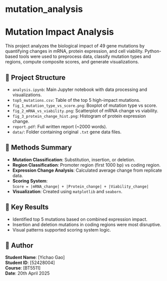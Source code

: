 # mutation_analysis
# Mutation Impact Analysis

This project analyzes the biological impact of 49 gene mutations by quantifying changes in mRNA, protein expression, and cell viability. Python-based tools were used to preprocess data, classify mutation types and regions, compute composite scores, and generate visualizations.

## 📁 Project Structure

- `analysis.ipynb`: Main Jupyter notebook with data processing and visualizations.
- `top5_mutations.csv`: Table of the top 5 high-impact mutations.
- `fig_1_mutation_type_vs_score.png`: Boxplot of mutation type vs score.
- `fig_2_mRNA_vs_viability.png`: Scatterplot of mRNA change vs viability.
- `fig_3_protein_change_hist.png`: Histogram of protein expression change.
- `report.pdf`: Full written report (~2000 words).
- `data/`: Folder containing original `.txt` gene data files.

## 🔬 Methods Summary

- **Mutation Classification**: Substitution, insertion, or deletion.
- **Region Classification**: Promoter region (first 1000 bp) vs coding region.
- **Expression Change Analysis**: Calculated average change from replicate data.
- **Scoring System**:  
  `Score = |mRNA_change| + |Protein_change| + |Viability_change|`
- **Visualization**: Created using `matplotlib` and `seaborn`.

## 🧪 Key Results

- Identified top 5 mutations based on combined expression impact.
- Insertion and deletion mutations in coding regions were most disruptive.
- Visual patterns supported scoring system logic.



## 👤 Author

**Student Name**: [Yichao Gao]  
**Student ID**: [52428004]  
**Course**: [BT5511]  
**Date**: 20th April 2025 
